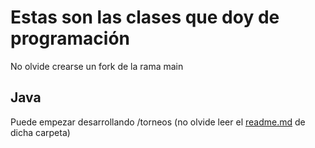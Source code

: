 # Estas son las clases que doy de programación

No olvide crearse un fork de la rama main

## Java

Puede empezar desarrollando /torneos (no olvide leer el [readme.md](./torneos/README.md) de dicha carpeta)
